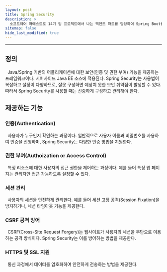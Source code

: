 ```yaml
---
layout: post
title: Spring Security
description: >
  소프트웨어 마에스트로 14기 팀 프로젝트에서 나는 백엔드 파트를 담당하여 Spring Boot를 통한 API 서버 개발을 하게 되었다. 이번 프로젝트에서 회원가입 기능이 포함되게 되면서 Spring Security에 대해 학습의 필요성을 느끼고 이 게시글을 작성하게 되었다.
sitemap: false
hide_last_modified: true
---
```


---

## 정의

&nbsp; Java/Spring 기반의 어플리케이션에 대한 보안(인증 및 권한 부여) 기능을 제공하는 프레임워크이다. 서버사이드 Java EE 소스에 적용된다. Spring Security는 사용법이 복잡하고 설정이 다양하므로, 잘못 구성하면 예상치 못한 보안 취약점이 발생할 수 있다. 따라서 Spring Security를 사용할 때는 신중하게 구성하고 관리해야 한다.

## 제공하는 기능

### 인증(Authentication)

&nbsp; 사용자가 누구인지 확인하는 과정이다. 일반적으로 사용자 이름과 비밀번호를 사용하여 인증을 진행하며, Spring Security는 다양한 인증 방법을 지원한다.

### 권한 부여(Authoization or Access Control)

&nbsp; 특정 리소스에 대한 사용자의 접근 권한을 제어하는 과정이다. 예를 들어 특정 웹 페이지는 관리자만 접근 가능하도록 설정할 수 있다.

### 세션 관리

&nbsp; 사용자의 세션을 안전하게 관리한다. 예를 들어 세션 고정 공격(Session Fixation)을 방지하거나, 세션 타임아웃 기능을 제공한다.

### CSRF 공격 방어

&nbsp; CSRF(Cross-Site Request Forgery)는 웹사이트가 사용자의 세션을 무단으로 이용하는 공격 방식이다. Spring Security는 이를 방어하는 방법을 제공한다.

### HTTPS 및 SSL 지원

&nbsp; 통신 과정에서 데이터를 암호화하여 안전하게 전송하는 방법을 제공한다.
